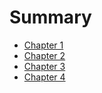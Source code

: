 # Summary

- [Chapter 1](chapter_1.md)
- [Chapter 2](chapter_2.md)
- [Chapter 3](chapter_3.md)
- [Chapter 4](chapter_4.md)
